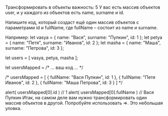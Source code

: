 Трансформировать в объекты
важность: 5
У вас есть массив объектов user, и у каждого из объектов есть name, surname и id.

Напишите код, который создаст ещё один массив объектов с параметрами id и fullName, где fullName – состоит из name и surname.

Например:
let vasya = { name: "Вася", surname: "Пупкин", id: 1 };
let petya = { name: "Петя", surname: "Иванов", id: 2 };
let masha = { name: "Маша", surname: "Петрова", id: 3 };

let users = [ vasya, petya, masha ];

let usersMapped = /* ... ваш код ... */

/*
usersMapped = [
  { fullName: "Вася Пупкин", id: 1 },
  { fullName: "Петя Иванов", id: 2 },
  { fullName: "Маша Петрова", id: 3 }
]
*/

alert( usersMapped[0].id ) // 1
alert( usersMapped[0].fullName ) // Вася Пупкин
Итак, на самом деле вам нужно трансформировать один массив объектов в другой. Попробуйте использовать =>. Это небольшая уловка.